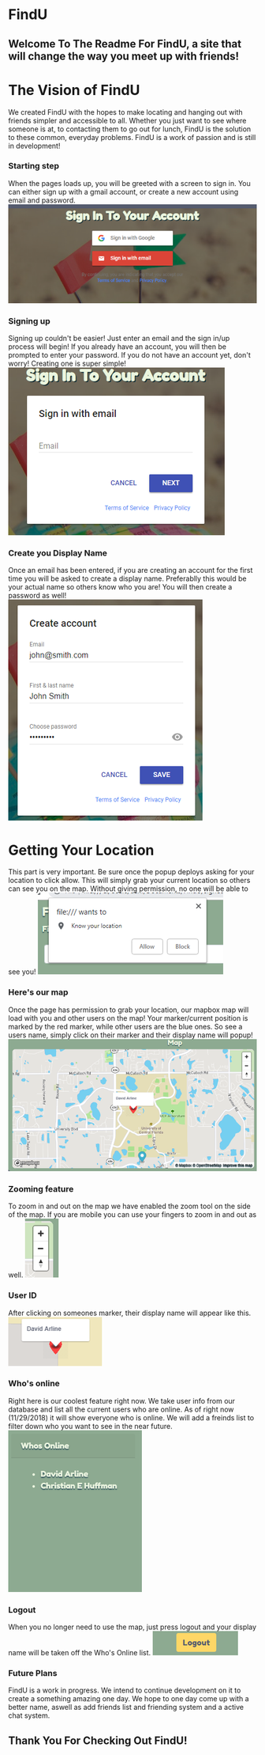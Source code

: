 # FindU
## Welcome To The Readme For FindU, a site that will change the way you meet up with friends!

# The Vision of FindU
We created FindU with the hopes to make locating and hanging out with friends simpler and accessible to all. Whether you just want to see where someone is at, to contacting them to go out for lunch, FindU is the solution to these common, everyday problems. FindU is a work of passion and is still in development!

### Starting step
When the pages loads up, you will be greeted with a screen to sign in. You can either sign up with a gmail account, or create a new account using email and password.
![This is the signup/sign in page](assets/images/Sign-in.PNG)


### Signing up
Signing up couldn't be easier! Just enter an email and the sign in/up process will begin! If you already have an account, you will then be prompted to enter your password. If you do not have an account yet, don't worry! Creating one is super simple!
![Here is where you sign up](assets/images/Sign-Up.PNG)


### Create you Display Name
Once an email has been entered, if you are creating an account for the first time you will be asked to create a display name. Preferablly this would be your actual name so others know who you are! You will then create a password as well!
![Make your display name and password](assets/images/account-creation.PNG)


# Getting Your Location
This part is very important. Be sure once the popup deploys asking for your location to click allow. This will simply grab your current location so others can see you on the map. Without giving permission, no one will be able to see you!
![Please allow geolocation](assets/images/Know-your-location.PNG)

### Here's our map
Once the page has permission to grab your location, our mapbox map will load with you and other users on the map! Your marker/current position is marked by the red marker, while other users are the blue ones. So see a users name, simply click on their marker and their display name will popup!
![This is the map](assets/images/The-Map.PNG)

### Zooming feature
To zoom in and out on the map we have enabled the zoom tool on the side of the map. If you are mobile you can use your fingers to zoom in and out as well.
![The zoom buttons](assets/images/Zoom.PNG)

### User ID
After clicking on someones marker, their display name will appear like this.
![The popup that has the users display](assets/images/User-icon.PNG)

### Who's online
Right here is our coolest feature right now. We take user info from our database and list all the current users who are online. As of right now (11/29/2018) it will show everyone who is online. We will add a freinds list to filter down who you want to see in the near future.
![Our card that gives a list of who is current online](assets/images/Whos-Online.PNG)

### Logout
When you no longer need to use the map, just press logout and your display name will be taken off the Who's Online list.
![The logout button](assets/images/logout.PNG)

### Future Plans
FindU is a work in progress. We intend to continue development on it to create a something amazing one day. We hope to one day come up with a better name, aswell as add friends list and friending system and a active chat system. 

## Thank You For Checking Out FindU!

